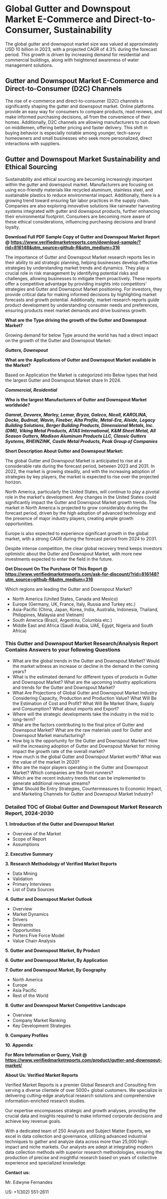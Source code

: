 <h1>Global Gutter and Downspout Market E-Commerce and Direct-to-Consumer, Sustainability</h1><p class=""><p>The global gutter and downspout market size was valued at approximately USD 10 billion in 2023, with a projected CAGR of 4.3% during the forecast period. This growth is driven by increasing demand for residential and commercial buildings, along with heightened awareness of water management solutions.</p><h2>Gutter and Downspout Market E-Commerce and Direct-to-Consumer (D2C) Channels</h2><p>The rise of e-commerce and direct-to-consumer (D2C) channels is significantly shaping the gutter and downspout market. Online platforms provide an easy way for consumers to compare products, read reviews, and make informed purchasing decisions, all from the convenience of their homes. Additionally, D2C channels are allowing manufacturers to cut down on middlemen, offering better pricing and faster delivery. This shift in buying behavior is especially notable among younger, tech-savvy homeowners and small businesses who seek more personalized, direct interactions with suppliers.</p><h2>Gutter and Downspout Market Sustainability and Ethical Sourcing</h2><p>Sustainability and ethical sourcing are becoming increasingly important within the gutter and downspout market. Manufacturers are focusing on using eco-friendly materials like recycled aluminum, stainless steel, and sustainable plastics to reduce environmental impact. Additionally, there is a growing trend toward ensuring fair labor practices in the supply chain. Companies are also exploring innovative solutions like rainwater harvesting systems integrated with gutter and downspout products, further enhancing their environmental footprint. Consumers are becoming more aware of these ethical considerations, influencing purchasing decisions and brand loyalty.</p></p><p class=""><strong>Download Full PDF Sample Copy of Gutter and Downspout Market Report @ <a href="https://www.verifiedmarketreports.com/download-sample/?rid=816148&utm_source=github-R&utm_medium=316" target="_blank">https://www.verifiedmarketreports.com/download-sample/?rid=816148&utm_source=github-R&utm_medium=316</a></strong></p><p>The importance of&nbsp;Gutter and Downspout Market research reports lies in their ability to aid strategic planning, helping businesses develop effective strategies by understanding market trends and dynamics. They play a crucial role in risk management by identifying potential risks and challenges, allowing businesses to mitigate them proactively. These reports offer a competitive advantage by providing insights into competitors' strategies and Gutter and Downspout Market positioning. For investors, they provide critical data for making informed decisions by highlighting market forecasts and growth potential. Additionally, market research reports guide product development by understanding consumer needs and preferences, ensuring products meet market demands and drive business growth.</p><p><strong>What are the&nbsp;Type driving the growth of the Gutter and Downspout Market?</strong></p><p id="" class="">Growing demand for below Type around the world has had a direct impact on the growth of the Gutter and Downspout Market:</p><p class=""><em><strong>Gutters, Downspout</strong></em></p><p class=""><strong>What are the&nbsp;Applications&nbsp;of Gutter and Downspout Market available in the Market?</strong></p><p id="" class="">Based on Application the Market is categorized into Below types that held the largest Gutter and Downspout Market share In 2024.</p><p class=""><em><strong>Commercial, Residential</strong></em></p><p class=""><strong>Who is the largest Manufacturers of Gutter and Downspout Market worldwide?</strong></p><p><em><strong>Gamrat, Devorex, Marley, Lemar, Bryza, Galeco, Nicoll, KAROLINA, Docke, Budmat, Wavin, Fineber, Alta Profile, Metal-Era, Alside, Legacy Building Solutions, Berger Building Products, Dimensional Metals, Inc. (DMI), Viking Metal Products, ATAS International, K&M Sheet Metal, All Season Gutters, Madison Aluminum Products LLC, Classic Gutters Systems, RHEINZINK, Castle Metal Products, Peak Group of Companies</strong></em></p><p id="" class=""><strong>Short Description About Gutter and Downspout Market:</strong></p><p>The global Gutter and Downspout Market is anticipated to rise at a considerable rate during the forecast period, between 2023 and 2031. In 2022, the market is growing steadily, and with the increasing adoption of strategies by key players, the market is expected to rise over the projected horizon.</p><p>North America, particularly the United States, will continue to play a pivotal role in the market's development. Any changes in the United States could significantly impact the Gutter and Downspout Market growth trends. The market in North America is projected to grow considerably during the forecast period, driven by the high adoption of advanced technology and the presence of major industry players, creating ample growth opportunities.</p><p>Europe is also expected to experience significant growth in the global market, with a strong CAGR during the forecast period from 2024 to 2031.</p><p>Despite intense competition, the clear global recovery trend keeps investors optimistic about the Gutter and Downspout Market, with more new investments expected to enter the field in the future.</p><p id="" class=""><strong>Get Discount On The Purchase Of This Report @ <a href="https://www.verifiedmarketreports.com/ask-for-discount/?rid=816148?utm_source=github-R&utm_medium=316" target="_blank">https://www.verifiedmarketreports.com/ask-for-discount/?rid=816148?utm_source=github-R&utm_medium=316</a></strong></p><p class="">Which regions are leading the Gutter and Downspout Market?</p><ul><li>North America (United States, Canada and Mexico)</li><li>Europe (Germany, UK, France, Italy, Russia and Turkey etc.)</li><li>Asia-Pacific (China, Japan, Korea, India, Australia, Indonesia, Thailand, Philippines, Malaysia and Vietnam)</li><li>South America (Brazil, Argentina, Columbia etc.)</li><li>Middle East and Africa (Saudi Arabia, UAE, Egypt, Nigeria and South Africa)</li></ul><h3 id="" class="">This Gutter and Downspout Market Research/Analysis Report Contains Answers to your following Questions</h3><ul><li>What are the global trends in the Gutter and Downspout Market? Would the market witness an increase or decline in the demand in the coming years?</li><li>What is the estimated demand for different types of products in Gutter and Downspout Market? What are the upcoming industry applications and trends for the Gutter and Downspout Market?</li><li>What Are Projections of Global Gutter and Downspout Market Industry Considering Capacity, Production and Production Value? What Will Be the Estimation of Cost and Profit? What Will Be Market Share, Supply and Consumption? What about imports and Export?</li><li>Where will the strategic developments take the industry in the mid to long-term?</li><li>What are the factors contributing to the final price of Gutter and Downspout Market? What are the raw materials used for Gutter and Downspout Market manufacturing?</li><li>How big is the opportunity for the Gutter and Downspout Market? How will the increasing adoption of Gutter and Downspout Market for mining impact the growth rate of the overall market?</li><li>How much is the global Gutter and Downspout Market worth? What was the value of the market In 2020?</li><li>Who are the major players operating in the Gutter and Downspout Market? Which companies are the front runners?</li><li>Which are the recent industry trends that can be implemented to generate additional revenue streams?</li><li>What Should Be Entry Strategies, Countermeasures to Economic Impact, and Marketing Channels for Gutter and Downspout Market Industry?</li></ul><h3 id="" class="">Detailed TOC of Global Gutter and Downspout Market Research Report, 2024-2030</h3><p id="" class=""><strong>1. Introduction of the Gutter and Downspout Market</strong></p><ul><li>Overview of the Market</li><li>Scope of Report</li><li>Assumptions</li></ul><p id="" class=""><strong>2. Executive Summary</strong></p><p id="" class=""><strong>3. Research Methodology of Verified Market Reports</strong></p><ul><li>Data Mining</li><li>Validation</li><li>Primary Interviews</li><li>List of Data Sources</li></ul><p id="" class=""><strong>4. Gutter and Downspout Market Outlook</strong></p><ul><li>Overview</li><li>Market Dynamics</li><li>Drivers</li><li>Restraints</li><li>Opportunities</li><li>Porters Five Force Model</li><li>Value Chain Analysis</li></ul><p id="" class=""><strong>5. Gutter and Downspout Market, By Product</strong></p><p id="" class=""><strong>6. Gutter and Downspout Market, By Application</strong></p><p id="" class=""><strong>7. Gutter and Downspout Market, By Geography</strong></p><ul><li>North America</li><li>Europe</li><li>Asia Pacific</li><li>Rest of the World</li></ul><p id="" class=""><strong>8. Gutter and Downspout Market Competitive Landscape</strong></p><ul><li>Overview</li><li>Company Market Ranking</li><li>Key Development Strategies</li></ul><p id="" class=""><strong>9. Company Profiles</strong></p><p id="" class=""><strong>10. Appendix</strong></p><p id="" class=""><strong>For More Information or Query, Visit @ <a href="https://www.verifiedmarketreports.com/product/gutter-and-downspout-market/" target="_blank">https://www.verifiedmarketreports.com/product/gutter-and-downspout-market/</a></strong></p><p id="" class=""><strong>About Us: Verified Market Reports</strong></p><p id="" class="">Verified Market Reports is a premier Global Research and Consulting firm serving a diverse clientele of over 5000+ global customers. We specialize in delivering cutting-edge analytical research solutions and comprehensive information-enriched research studies.</p><p id="" class="">Our expertise encompasses strategic and growth analyses, providing the crucial data and insights required to make informed corporate decisions and achieve key revenue goals.</p><p id="" class="">With a dedicated team of 250 Analysts and Subject Matter Experts, we excel in data collection and governance, utilizing advanced industrial techniques to gather and analyze data across more than 25,000 high-impact and niche markets. Our analysts are adept at integrating modern data collection methods with superior research methodologies, ensuring the production of precise and insightful research based on years of collective experience and specialized knowledge.</p><p id="" class=""><strong>Contact us:</strong></p><p id="" class="">Mr. Edwyne Fernandes</p><p id="" class="">US: +1(302) 551-2611</p>